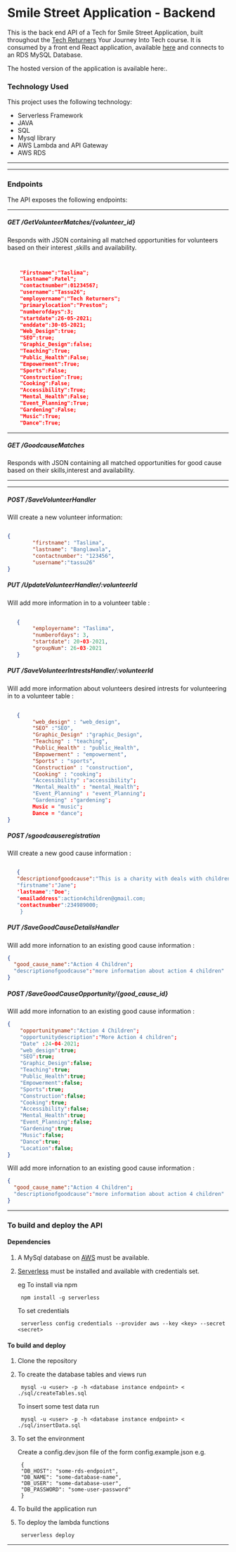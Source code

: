 # Smile Street Application - Backend

This is the back end API of a Tech for Smile Street Application, built throughout the [Tech Returners](https://techreturners.com) Your Journey Into Tech course. 
It is consumed by a front end React application, available [here](https://github.com/smile-street/smile-street-front-end) and connects to an RDS MySQL Database.

The hosted version of the application is available here:.

### Technology Used

This project uses the following technology:

- Serverless Framework
- JAVA
- SQL
- Mysql library
- AWS Lambda and API Gateway
- AWS RDS

---
---
### Endpoints

The API exposes the following endpoints:

---

##### GET /GetVolunteerMatches/{volunteer_id}


Responds with JSON containing all matched opportunities for volunteers based on their interest ,skills and availability.
```json


    "Firstname":"Taslima";
    "lastname":Patel";
    "contactnumber":01234567;
    "username":"Tassu26";
    "employername":"Tech Returners";
    "primarylocation":"Preston";
    "numberofdays":3;
    "startdate":26-05-2021;
    "enddate":30-05-2021;
    "Web_Design":true;
    "SEO":true;
    "Graphic_Design":false;
    "Teaching":True;
    "Public_Health":False;
    "Empowerment":True;
    "Sports":False;
    "Construction":True;
    "Cooking":False;
    "Accessibility":True;
    "Mental_Health":False;
    "Event_Planning":True;
    "Gardening":False;
    "Music":True;
    "Dance":True;
```

---

##### GET /GoodcauseMatches


Responds with JSON containing all matched opportunities for good cause based on their skills,interest and availability.

---


---

##### POST /SaveVolunteerHandler

Will create a new volunteer information:

```json

{
        "firstname": "Taslima",
        "lastname": "Banglawala",
        "contactnumber": "123456",
        "username":"tassu26"
}
```

##### PUT /UpdateVolunteerHandler/:volunteerId


Will add more information in to a volunteer table :

```json   
   
   {
        "employername": "Taslima",
        "numberofdays": 3,
        "startdate": 20-03-2021,
        "groupNum": 26-03-2021
   }
```

##### PUT /SaveVolunteerIntrestsHandler/:volunteerId


Will add more information about volunteers desired intrests for volunteering  in to a volunteer table :

```json   
   
   {
        "web_design" : "web_design",
        "SEO" :"SEO",
        "Graphic_Design" :"graphic_Design",
        "Teaching" : "teaching",
        "Public_Health" : "public_Health",
        "Empowerment" : "empowerment",
        "Sports" : "sports",
        "Construction" : "construction",
        "Cooking" : "cooking";
        "Accessibility" :"accessibility";
        "Mental_Health" : "mental_Health";
        "Event_Planning" : "event_Planning";
        "Gardening" :"gardening";
        Music = "music";
        Dance = "dance";
}
```
##### POST /sgoodcauseregistration

Will create a new good cause  information :

```json

   {
   "descriptionofgoodcause":"This is a charity with deals with children";
   "firstname":"Jane";
   'lastname":"Doe";
   "emailaddress":action4children@gmail.com;
   "contactnumber":234989000;
    }
```
##### PUT /SaveGoodCauseDetailsHandler

Will add more infornation to an existing  good cause  information : 

```json
{
  "good_cause_name":"Action 4 Children";
  "descriptionofgoodcause":"more information about action 4 children"
}
```
##### POST /SaveGoodCauseOpportunity/{good_cause_id}

Will add more infornation to an existing  good cause  information : 

```json
{
    "opportunityname":"Action 4 Children";
    "opportunitydescription":"More Action 4 children";
    "Date" :24-04-2021;
    "web_design":true;
    "SEO":true;
    "Graphic_Design":false;
    "Teaching":true;
    "Public_Health":true;
    "Empowerment":false;
    "Sports":true;
    "Construction":false;
    "Cooking":true;
    "Accessibility":false;
    "Mental_Health":true;
    "Event_Planning":false;
    "Gardening":true;
    "Music":false;
    "Dance":true;
    "Location":false;
}
```

Will add more infornation to an existing  good cause  information : 

```json
{
  "good_cause_name":"Action 4 Children";
  "descriptionofgoodcause":"more information about action 4 children"
}
```

---




### To build and deploy the API

#### Dependencies
1. A MySql database on [AWS](https://aws.amazon.com/) must be available.
2. [Serverless](https://www.serverless.com/framework/docs/getting-started/) must be installed and available with credentials set.

   eg To install via npm

        npm install -g serverless 

   To set credentials

        serverless config credentials --provider aws --key <key> --secret <secret>



#### To build and deploy

1. Clone the repository
2. To create the database tables and views run

        mysql -u <user> -p -h <database instance endpoint> < ./sql/createTables.sql

   To insert some test data run

        mysql -u <user> -p -h <database instance endpoint> < ./sql/insertData.sql

3. To set the environment

   Create a config.dev.json file of the form config.example.json e.g.

        {
        "DB_HOST": "some-rds-endpoint",
        "DB_NAME": "some-database-name",
        "DB_USER": "some-database-user",
        "DB_PASSWORD": "some-user-password"
        }

4. To build the application run

       

5. To deploy the lambda functions

        serverless deploy

---
